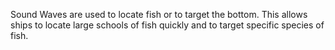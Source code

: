 Sound Waves are used to locate fish or to target the bottom. This allows ships to locate large schools of fish quickly and to target specific species of fish.